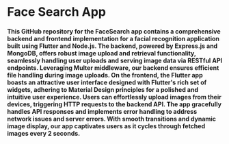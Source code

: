 # Face Search App
#### This GitHub repository for the FaceSearch app contains a comprehensive backend and frontend implementation for a facial recognition application built using Flutter and Node.js. The backend, powered by Express.js and MongoDB, offers robust image upload and retrieval functionality, seamlessly handling user uploads and serving image data via RESTful API endpoints. Leveraging Multer middleware, our backend ensures efficient file handling during image uploads. On the frontend, the Flutter app boasts an attractive user interface designed with Flutter's rich set of widgets, adhering to Material Design principles for a polished and intuitive user experience. Users can effortlessly upload images from their devices, triggering HTTP requests to the backend API. The app gracefully handles API responses and implements error handling to address network issues and server errors. With smooth transitions and dynamic image display, our app captivates users as it cycles through fetched images every 2 seconds.
